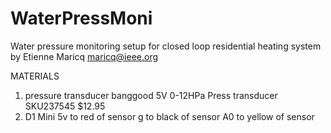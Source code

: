 # WaterPressMoni
Water pressure monitoring setup for closed loop residential heating system
by Etienne Maricq
maricq@ieee.org

MATERIALS

1. pressure transducer
banggood 5V 0-12HPa Press transducer	SKU237545 $12.95
2. D1 Mini
  5v to red of sensor
  g to black of sensor
  A0 to yellow of sensor
  
